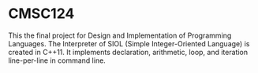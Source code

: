 # CMSC124


This the final project for Design and Implementation of Programming Languages. The Interpreter of SIOL (Simple Integer-Oriented Language) is created in C++11. 
It implements declaration, arithmetic, loop, and iteration line-per-line in command line.

